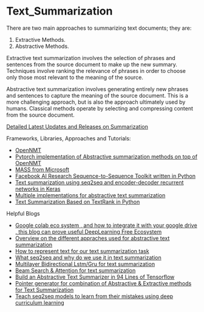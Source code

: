 # Text_Summarization
There are two main approaches to summarizing text documents; they are:

1. Extractive Methods.
2. Abstractive Methods.

Extractive text summarization involves the selection of phrases and sentences from the source document to make up the new summary. Techniques involve ranking the relevance of phrases in order to choose only those most relevant to the meaning of the source.

Abstractive text summarization involves generating entirely new phrases and sentences to capture the meaning of the source document. This is a more challenging approach, but is also the approach ultimately used by humans. Classical methods operate by selecting and compressing content from the source document.

[Detailed Latest Updates and Releases on Summarization](https://github.com/sebastianruder/NLP-progress/blob/master/english/summarization.md)

Frameworks, Libraries, Approaches and Tutorials:
* [OpenNMT](http://opennmt.net/OpenNMT-py/Summarization.html)
* [Pytorch implementation of Abstractive summarization methods on top of OpenNMT](https://github.com/Iwontbecreative/Abstractive-summarization-OpenNMT)
* [MASS from Microsoft](https://github.com/microsoft/MASS#text-summarization)
* [Facebook AI Research Sequence-to-Sequence Toolkit written in Python](https://github.com/pytorch/fairseq)
* [Text summarization using seq2seq and encoder-decoder recurrent networks in Keras](https://github.com/chen0040/keras-text-summarization)
* [Multiple implementations for abstractive text summarization](https://github.com/theamrzaki/text_summurization_abstractive_methods)
* [Text Summarization Based on TextRank in Python](https://www.analyticsvidhya.com/blog/2018/11/introduction-text-summarization-textrank-python/)

Helpful Blogs
* [Google colab eco system , and how to integrate it with your google drive , this blog can prove useful DeepLearning Free Ecosystem](https://hackernoon.com/begin-your-deep-learning-project-for-free-free-gpu-processing-free-storage-free-easy-upload-b4dba18abebc)
* [Overview on the different appraches used for abstractive text summarization](https://hackernoon.com/text-summarizer-using-deep-learning-made-easy-490880df6cd)
* [How to represent text for our text summarization task](https://hackernoon.com/abstractive-text-summarization-tutorial-2-text-representation-made-very-easy-ef4511a1a46)
* [What seq2seq and why do we use it in text summarization](https://hackernoon.com/tutorial-3-what-is-seq2seq-for-text-summarization-and-why-68ebaa644db0)
* [Multilayer Bidirectional Lstm/Gru for text summarization](https://medium.com/@theamrzaki/multilayer-bidirectional-lstm-gru-for-text-summarization-made-easy-tutorial-4-a63db108b44f)
* [Beam Search & Attention for text summarization](https://medium.com/@theamrzaki/beam-search-attention-for-text-summarization-made-easy-tutorial-5-3b7186df7086)
* [Build an Abstractive Text Summarizer in 94 Lines of Tensorflow](https://medium.com/hackernoon/build-an-abstractive-text-summarizer-in-94-lines-of-tensorflow-tutorial-6-f0e1b4d88b55)
* [Pointer generator for combination of Abstractive & Extractive methods for Text Summarization](https://medium.com/hackernoon/combination-of-abstractive-extractive-methods-for-text-summarization-tutorial-7-8a4fb85d67e2)
* [Teach seq2seq models to learn from their mistakes using deep curriculum learning](https://medium.com/hackernoon/beam-search-attention-for-text-summarization-made-easy-tutorial-5-3b7186df7086)
